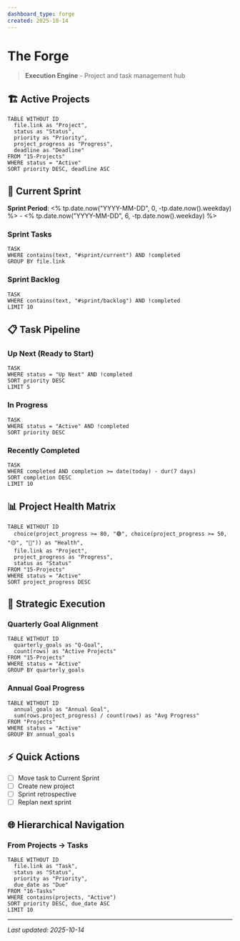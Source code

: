 ```yaml
---
dashboard_type: forge
created: 2025-10-14
---
```

# The Forge

> **Execution Engine** - Project and task management hub

## 🏗️ Active Projects

```dataview
TABLE WITHOUT ID
  file.link as "Project",
  status as "Status",
  priority as "Priority",
  project_progress as "Progress",
  deadline as "Deadline"
FROM "15-Projects"
WHERE status = "Active"
SORT priority DESC, deadline ASC
```

## 🚀 Current Sprint

**Sprint Period**: <% tp.date.now("YYYY-MM-DD", 0, -tp.date.now().weekday) %> - <% tp.date.now("YYYY-MM-DD", 6, -tp.date.now().weekday) %>

### Sprint Tasks

```dataview
TASK
WHERE contains(text, "#sprint/current") AND !completed
GROUP BY file.link
```

### Sprint Backlog

```dataview
TASK
WHERE contains(text, "#sprint/backlog") AND !completed
LIMIT 10
```

## 📋 Task Pipeline

### Up Next (Ready to Start)
```dataview
TASK
WHERE status = "Up Next" AND !completed
SORT priority DESC
LIMIT 5
```

### In Progress
```dataview
TASK
WHERE status = "Active" AND !completed
SORT priority DESC
```

### Recently Completed
```dataview
TASK
WHERE completed AND completion >= date(today) - dur(7 days)
SORT completion DESC
LIMIT 10
```

## 📊 Project Health Matrix

```dataview
TABLE WITHOUT ID
  choice(project_progress >= 80, "🟢", choice(project_progress >= 50, "🟡", "🔴")) as "Health",
  file.link as "Project",
  project_progress as "Progress",
  status as "Status"
FROM "15-Projects"
WHERE status = "Active"
SORT project_progress DESC
```

## 🎯 Strategic Execution

### Quarterly Goal Alignment

```dataview
TABLE WITHOUT ID
  quarterly_goals as "Q-Goal",
  count(rows) as "Active Projects"
FROM "15-Projects"
WHERE status = "Active"
GROUP BY quarterly_goals
```

### Annual Goal Progress

```dataview
TABLE WITHOUT ID
  annual_goals as "Annual Goal",
  sum(rows.project_progress) / count(rows) as "Avg Progress"
FROM "Projects"
WHERE status = "Active"
GROUP BY annual_goals
```

## ⚡ Quick Actions

- [ ] Move task to Current Sprint
- [ ] Create new project
- [ ] Sprint retrospective
- [ ] Replan next sprint

## 🌐 Hierarchical Navigation

### From Projects → Tasks
```dataview
TABLE WITHOUT ID
  file.link as "Task",
  status as "Status",
  priority as "Priority",
  due_date as "Due"
FROM "16-Tasks"
WHERE contains(projects, "Active")
SORT priority DESC, due_date ASC
LIMIT 10
```

---

*Last updated: 2025-10-14*
